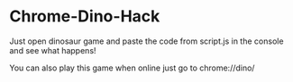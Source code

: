 # Chrome-Dino-Hack
Just open dinosaur game and paste the code from script.js in the console and see what happens!

You can also play this game when online just go to chrome://dino/
